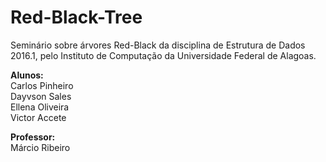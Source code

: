 # Red-Black-Tree
Seminário sobre árvores Red-Black da disciplina de Estrutura de Dados 2016.1, pelo Instituto de Computação da Universidade Federal de Alagoas.


**Alunos:**  
Carlos Pinheiro  
Dayvson Sales  
Ellena Oliveira  
Victor Accete
  
**Professor:**    
Márcio Ribeiro  
